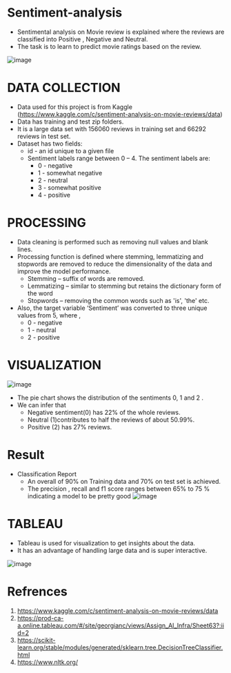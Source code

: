 # Sentiment-analysis
- Sentimental analysis on Movie review is explained where the reviews are classified into Positive , Negative and Neutral. 
- The task is to learn to predict movie ratings based on the review.

![image](https://user-images.githubusercontent.com/94810983/142939267-cda95fbb-123e-42f4-8b15-86bd5726aa15.png)

# DATA COLLECTION
- Data used for this project is from Kaggle (https://www.kaggle.com/c/sentiment-analysis-on-movie-reviews/data)
- Data has training and test zip folders.
- It is  a large data set with 156060 reviews in training set and 66292 reviews in test set. 
- Dataset has two fields:
  - id - an id unique to a given file
  - Sentiment labels range between 0 – 4. The sentiment labels are:
    - 0 - negative
    - 1 - somewhat negative
    - 2 - neutral
    - 3 - somewhat positive
    - 4 - positive

# PROCESSING
- Data cleaning is performed such as removing null values and blank lines.
- Processing function is defined where stemming, lemmatizing and stopwords are removed to reduce the dimensionality of the data and improve the model performance.
  - Stemming – suffix of words are removed. 
  - Lemmatizing – similar to stemming but retains the dictionary form of the word
  - Stopwords – removing the common words such as 'is', 'the' etc. 
- Also, the target variable ‘Sentiment’ was converted to three unique values from 5, where ,
  - 0 - negative
  - 1 - neutral
  - 2 - positive 

# VISUALIZATION
![image](https://user-images.githubusercontent.com/94810983/142939655-4457f7e0-2489-4afa-86e8-86564fb87d56.png)

- The pie chart shows the distribution of the sentiments 0, 1 and 2 . 
- We can infer that 
  - Negative sentiment(0) has 22% of the whole reviews. 
  - Neutral (1)contributes to half the reviews of about 50.99%. 
  - Positive (2) has 27% reviews. 

# Result 
- Classification Report
  - An overall of 90% on Training data and 70% on test set is achieved. 
  - The precision , recall and f1 score ranges between 65% to 75 % indicating a model to be pretty good
![image](https://user-images.githubusercontent.com/94810983/142939770-d73ee8ac-66a9-4c7b-bf63-6dda9b9b8d72.png)

# TABLEAU
- Tableau is used for visualization to get insights about the data.
- It has an advantage of handling large data and is super interactive.

![image](https://user-images.githubusercontent.com/94810983/142939946-e962eede-79b2-4817-b218-70044ab3a424.png)



# Refrences

1) https://www.kaggle.com/c/sentiment-analysis-on-movie-reviews/data
2) https://prod-ca-a.online.tableau.com/#/site/georgianc/views/Assign_AI_Infra/Sheet63?:iid=2
3) https://scikit-learn.org/stable/modules/generated/sklearn.tree.DecisionTreeClassifier.html
4) https://www.nltk.org/ 




